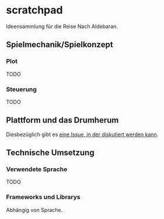 # scratchpad
Ideensammlung für die Reise Nach Aldebaran.

## Spielmechanik/Spielkonzept

### Plot
TODO

### Steuerung
TODO

## Plattform und das Drumherum
Diesbezüglich gibt es [eine Issue, in der diskutiert werden kann](https://github.com/AldebaranIndustries/scratchpad/issues/1).

## Technische Umsetzung

### Verwendete Sprache
TODO

### Frameworks und Librarys
Abhängig von Sprache.
